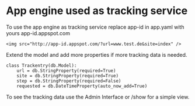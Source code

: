 # App engine used as tracking service

To use the app engine as tracking service replace app-id in app.yaml with yours app-id.appspot.com

    <img src="http://app-id.appspot.com/?url=www.test.de&site=index" />
	
Extend the model and add more properties if more tracking data is needed.

    class Trackentry(db.Model):
        url = db.StringProperty(required=True)
        site = db.StringProperty(required=True)
        step = db.StringProperty(required=False)
        requested = db.DateTimeProperty(auto_now_add=True)

To see the tracking data use the Admin Interface or /show for a simple view.